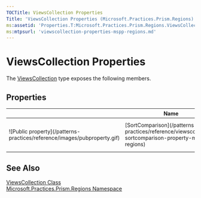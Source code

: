 ```yaml
---
TOCTitle: ViewsCollection Properties
Title: 'ViewsCollection Properties (Microsoft.Practices.Prism.Regions)'
ms:assetid: 'Properties.T:Microsoft.Practices.Prism.Regions.ViewsCollection'
ms:mtpsurl: 'viewscollection-properties-mspp-regions.md'
---
```


# ViewsCollection Properties

The [ViewsCollection](/patterns-practices/reference/viewscollection-class-mspp-regions) type exposes the following members.

## Properties

<table>
<thead>
<tr class="header">
<th> </th>
<th>Name</th>
<th>Description</th>
</tr>
</thead>
<tbody>
<tr class="odd">
<td>![Public property](/patterns-practices/reference/images/pubproperty.gif)</td>
<td>[SortComparison](/patterns-practices/reference/viewscollection-sortcomparison-property-mspp-regions)</td>
<td><div class="summary">
Gets or sets the comparison used to sort the views.
</div></td>
</tr>
</tbody>
</table>

## See Also

[ViewsCollection Class](/patterns-practices/reference/viewscollection-class-mspp-regions)<br/>
[Microsoft.Practices.Prism.Regions Namespace](/patterns-practices/reference/mspp-regions-namespace)